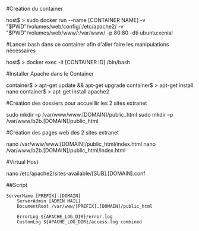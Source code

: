 #Creation du container

host$ > sudo docker run --name [CONTAINER NAME] -v "$PWD"/volumes/web/config/:/etc/apache2/ -v "$PWD"/volumes/web/www/:/var/www/ -p 80:80 -dti ubuntu:xenial

#Lancer bash dans ce container afin d'aller faire les manipulations nécessaires

host$ > docker exec -it [CONTAINER ID] /bin/bash

#Installer Apache dans le Container

container$ > apt-get update && apt-get upgrade
container$ > apt-get install nano
container$ > apt-get install apache2

#Création des dossiers pour accueillir les 2 sites extranet

sudo mkdir –p /var/www/www.[DOMAIN]/public_html
sudo mkdir –p /var/www/b2b.[DOMAIN]/public_html

#Création des pages web des 2 sites extranet

nano /var/www/www.[DOMAIN]/public_html/index.html
nano /var/www/b2b.[DOMAIN]/public_html/index.html

#Virtual Host

nano /etc/apache2/sites-available/[SUB].[DOMAIN].conf

##Script

    ServerName [PREFIX].[DOMAIN]
        ServerAdmin [ADMIN MAIL]
        DocumentRoot /var/www/[PREFIX].[DOMAIN]/public_html

        ErrorLog ${APACHE_LOG_DIR}/error.log
        CustomLog ${APACHE_LOG_DIR}/access.log combined
